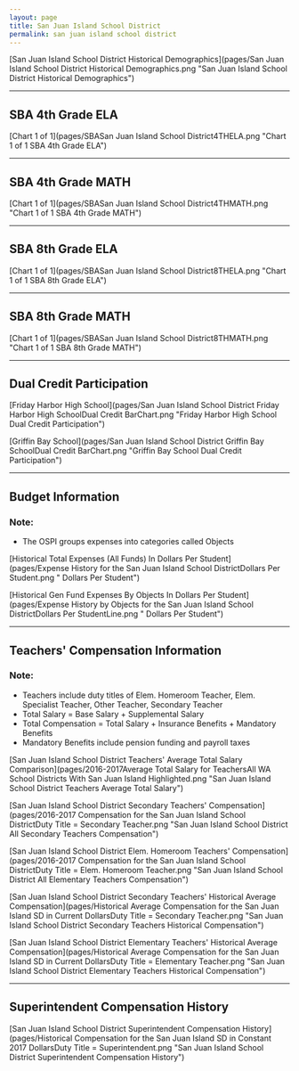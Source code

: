 ```yaml
---
layout: page
title: San Juan Island School District
permalink: san juan island school district
---
```



[San Juan Island School District Historical Demographics](pages/San Juan Island School District Historical Demographics.png "San Juan Island School District Historical Demographics")

___

## SBA 4th Grade ELA

[Chart 1 of 1](pages/SBASan Juan Island School District4THELA.png "Chart 1 of 1 SBA 4th Grade ELA")


___

## SBA 4th Grade MATH

[Chart 1 of 1](pages/SBASan Juan Island School District4THMATH.png "Chart 1 of 1 SBA 4th Grade MATH")


___

## SBA 8th Grade ELA

[Chart 1 of 1](pages/SBASan Juan Island School District8THELA.png "Chart 1 of 1 SBA 8th Grade ELA")


___

## SBA 8th Grade MATH

[Chart 1 of 1](pages/SBASan Juan Island School District8THMATH.png "Chart 1 of 1 SBA 8th Grade MATH")


___

## Dual Credit Participation

[Friday Harbor High School](pages/San Juan Island School District Friday Harbor High SchoolDual Credit BarChart.png "Friday Harbor High School Dual Credit Participation")

[Griffin Bay School](pages/San Juan Island School District Griffin Bay SchoolDual Credit BarChart.png "Griffin Bay School Dual Credit Participation")


___

## Budget Information
### Note:
- The OSPI groups expenses into categories called Objects

[Historical Total Expenses (All Funds) In Dollars Per Student](pages/Expense History for the San Juan Island School DistrictDollars Per Student.png " Dollars Per Student")

[Historical Gen Fund Expenses By Objects In Dollars Per Student](pages/Expense History by Objects for the San Juan Island School DistrictDollars Per StudentLine.png " Dollars Per Student")


___

## Teachers' Compensation Information
### Note:
- Teachers include duty titles of Elem. Homeroom Teacher, Elem. Specialist Teacher, Other Teacher, Secondary Teacher
- Total Salary = Base Salary + Supplemental Salary
- Total Compensation = Total Salary + Insurance Benefits + Mandatory Benefits
- Mandatory Benefits include pension funding and payroll taxes

[San Juan Island School District Teachers' Average Total Salary Comparison](pages/2016-2017Average Total Salary for TeachersAll WA School Districts With San Juan Island Highlighted.png "San Juan Island School District Teachers Average Total Salary")

[San Juan Island School District Secondary Teachers' Compensation](pages/2016-2017 Compensation for the San Juan Island School DistrictDuty Title = Secondary Teacher.png "San Juan Island School District All Secondary Teachers Compensation")

[San Juan Island School District Elem. Homeroom Teachers' Compensation](pages/2016-2017 Compensation for the San Juan Island School DistrictDuty Title = Elem. Homeroom Teacher.png "San Juan Island School District All Elementary Teachers Compensation")

[San Juan Island School District Secondary Teachers' Historical Average Compensation](pages/Historical Average Compensation for the San Juan Island SD in Current DollarsDuty Title = Secondary Teacher.png "San Juan Island School District Secondary Teachers Historical Compensation")

[San Juan Island School District Elementary Teachers' Historical Average Compensation](pages/Historical Average Compensation for the San Juan Island SD in Current DollarsDuty Title = Elementary Teacher.png "San Juan Island School District Elementary Teachers Historical Compensation")


___

## Superintendent Compensation History

[San Juan Island School District Superintendent Compensation History](pages/Historical Compensation for the San Juan Island SD in Constant 2017 DollarsDuty Title = Superintendent.png "San Juan Island School District Superintendent Compensation History")

